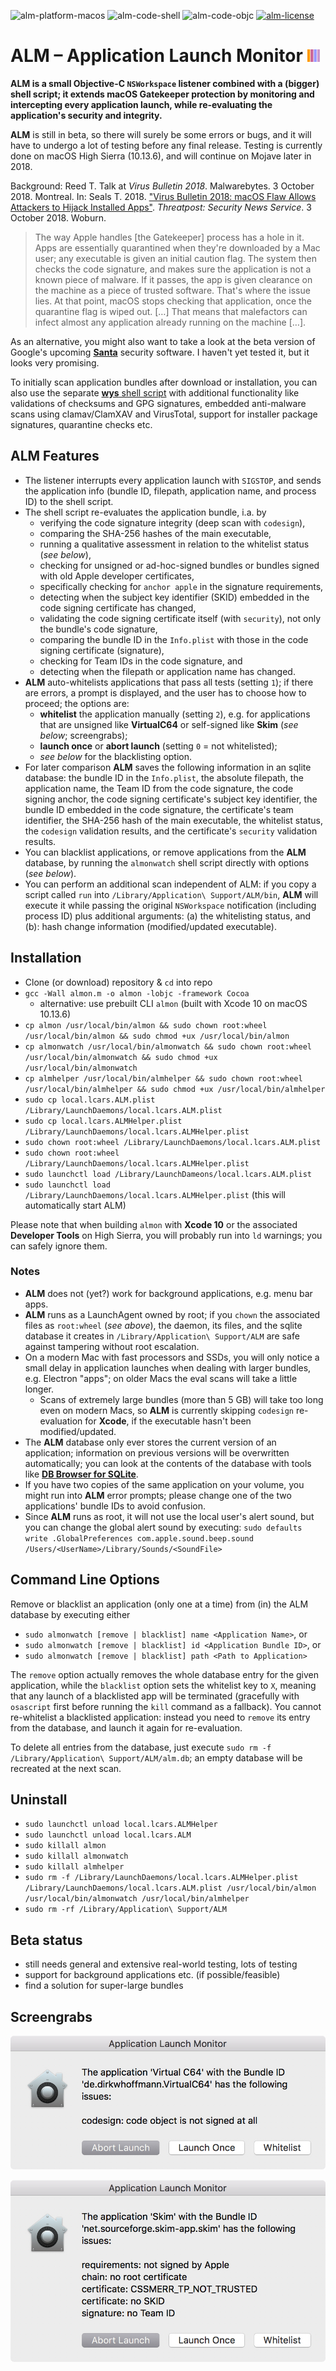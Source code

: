 ![alm-platform-macos](https://img.shields.io/badge/platform-macOS-lightgrey.svg)
![alm-code-shell](https://img.shields.io/badge/code-shell-yellow.svg)
![alm-code-objc](https://img.shields.io/badge/code-Objective--C-lightblue.svg)
[![alm-license](http://img.shields.io/badge/license-MIT+-blue.svg)](https://github.com/JayBrown/Application-Launch-Monitor-ALM-/blob/master/LICENSE)

# ALM – Application Launch Monitor <img src="https://github.com/JayBrown/Application-Launch-Monitor-ALM-/blob/master/img/jb-img.png" height="20px"/>

**ALM is a small Objective-C `NSWorkspace` listener combined with a (bigger) shell script; it extends macOS Gatekeeper protection by monitoring and intercepting every application launch, while re-evaluating the application's security and integrity.**

**ALM** is still in beta, so there will surely be some errors or bugs, and it will have to undergo a lot of testing before any final release. Testing is currently done on macOS High Sierra (10.13.6), and will continue on Mojave later in 2018.

Background: Reed T. Talk at *Virus Bulletin 2018*. Malwarebytes. 3 October 2018. Montreal. In: Seals T. 2018. ["Virus Bulletin 2018: macOS Flaw Allows Attackers to Hijack Installed Apps"](https://threatpost.com/virus-bulletin-2018-macos-flaw-allows-attackers-to-hijack-installed-apps/137942/). *Threatpost: Security News Service*. 3 October 2018. Woburn.

> The way Apple handles [the Gatekeeper] process has a hole in it. Apps are essentially quarantined when they're downloaded by a Mac user; any executable is given an initial caution flag. The system then checks the code signature, and makes sure the application is not a known piece of malware. If it passes, the app is given clearance on the machine as a piece of trusted software. That's where the issue lies. At that point, macOS stops checking that application, once the quarantine flag is wiped out. […] That means that malefactors can infect almost any application already running on the machine […].

As an alternative, you might also want to take a look at the beta version of Google's upcoming **[Santa](https://github.com/google/santa)** security software. I haven't yet tested it, but it looks very promising.

To initially scan application bundles after download or installation, you can also use the separate [**wys** shell script](https://github.com/JayBrown/wys-WhatsYourSign-shell-script-version) with additional functionality like validations of checksums and GPG signatures, embedded anti-malware scans using clamav/ClamXAV and VirusTotal, support for installer package signatures, quarantine checks etc.

## ALM Features
* The listener interrupts every application launch with `SIGSTOP`, and sends the application info (bundle ID, filepath, application name, and process ID) to the shell script.
* The shell script re-evaluates the application bundle, i.a. by
  * verifying the code signature integrity (deep scan with `codesign`),
  * comparing the SHA-256 hashes of the main executable,
  * running a qualitative assessment in relation to the whitelist status (*see below*),
  * checking for unsigned or ad-hoc-signed bundles or bundles signed with old Apple developer certificates,
  * specifically checking for `anchor apple` in the signature requirements,
  * detecting when the subject key identifier (SKID) embedded in the code signing certificate has changed,
  * validating the code signing certificate itself (with `security`), not only the bundle's code signature,
  * comparing the bundle ID in the `Info.plist` with those in the code signing certificate (signature),
  * checking for Team IDs in the code signature, and
  * detecting when the filepath or application name has changed.
* **ALM** auto-whitelists applications that pass all tests (setting `1`); if there are errors, a prompt is displayed, and the user has to choose how to proceed; the options are:
  * **whitelist** the application manually (setting `2`), e.g. for applications that are unsigned like **VirtualC64** or self-signed like **Skim** (*see below*; screengrabs);
  * **launch once** or **abort launch** (setting `0` = not whitelisted);
  * *see below* for the blacklisting option.
* For later comparison **ALM** saves the following information in an sqlite database: the bundle ID in the `Info.plist`, the absolute filepath, the application name, the Team ID from the code signature, the code signing anchor, the code signing certificate's subject key identifier, the bundle ID embedded in the code signature, the certificate's team identifier, the SHA-256 hash of the main executable, the whitelist status, the `codesign` validation results, and the certificate's `security` validation results.
* You can blacklist applications, or remove applications from the **ALM** database, by running the `almonwatch` shell script directly with options (*see below*).
* You can perform an additional scan independent of ALM: if you copy a script called `run` into `/Library/Application\ Support/ALM/bin`, **ALM** will execute it while passing the original `NSWorkspace` notification (including process ID) plus additional arguments: (a) the whitelisting status, and (b): hash change information (modified/updated executable).

## Installation
* Clone (or download) repository & `cd` into repo
* `gcc -Wall almon.m -o almon -lobjc -framework Cocoa`
  * alternative: use prebuilt CLI `almon` (built with Xcode 10 on macOS 10.13.6)
* `cp almon /usr/local/bin/almon && sudo chown root:wheel /usr/local/bin/almon && sudo chmod +ux /usr/local/bin/almon`
* `cp almonwatch /usr/local/bin/almonwatch && sudo chown root:wheel /usr/local/bin/almonwatch && sudo chmod +ux /usr/local/bin/almonwatch`
* `cp almhelper /usr/local/bin/almhelper && sudo chown root:wheel /usr/local/bin/almhelper && sudo chmod +ux /usr/local/bin/almhelper`
* `sudo cp local.lcars.ALM.plist /Library/LaunchDaemons/local.lcars.ALM.plist`
* `sudo cp local.lcars.ALMHelper.plist /Library/LaunchDaemons/local.lcars.ALMHelper.plist`
* `sudo chown root:wheel /Library/LaunchDaemons/local.lcars.ALM.plist`
* `sudo chown root:wheel /Library/LaunchDaemons/local.lcars.ALMHelper.plist`
* `sudo launchctl load /Library/LaunchDameons/local.lcars.ALM.plist`
* `sudo launchctl load /Library/LaunchDaemons/local.lcars.ALMHelper.plist` (this will automatically start ALM)

Please note that when building `almon` with **Xcode 10** or the associated **Developer Tools** on High Sierra, you will probably run into `ld` warnings; you can safely ignore them.

### Notes
* **ALM** does not (yet?) work for background applications, e.g. menu bar apps.
* **ALM** runs as a LaunchAgent owned by root; if you `chown` the associated files as `root:wheel` (*see above*), the daemon, its files, and the sqlite database it creates in `/Library/Application\ Support/ALM` are safe against tampering without root escalation.
* On a modern Mac with fast processors and SSDs, you will only notice a small delay in application launches when dealing with larger bundles, e.g. Electron "apps"; on older Macs the eval scans will take a little longer.
  * Scans of extremely large bundles (more than 5 GB) will take too long even on modern Macs, so **ALM** is currently skipping `codesign` re-evaluation for **Xcode**, if the executable hasn't been modified/updated.
* The **ALM** database only ever stores the current version of an application; information on previous versions will be overwritten automatically; you can look at the contents of the database with tools like **[DB Browser for SQLite](https://sqlitebrowser.org/)**.
* If you have two copies of the same application on your volume, you might run into **ALM** error prompts; please change one of the two applications' bundle IDs to avoid confusion.
* Since **ALM** runs as root, it will not use the local user's alert sound, but you can change the global alert sound by executing: `sudo defaults write .GlobalPreferences com.apple.sound.beep.sound /Users/<UserName>/Library/Sounds/<SoundFile>`

## Command Line Options
Remove or blacklist an application (only one at a time) from (in) the ALM database by executing either

* `sudo almonwatch [remove | blacklist] name <Application Name>`, or
* `sudo almonwatch [remove | blacklist] id <Application Bundle ID>`, or
* `sudo almonwatch [remove | blacklist] path <Path to Application>`

The `remove` option actually removes the whole database entry for the given application, while the `blacklist` option sets the whitelist key to `X`, meaning that any launch of a blacklisted app will be terminated (gracefully with `osascript` first before running the `kill` command as a fallback). You cannot re-whitelist a blacklisted application: instead you need to `remove` its entry from the database, and launch it again for re-evaluation.

To delete all entries from the database, just execute `sudo rm -f /Library/Application\ Support/ALM/alm.db`; an empty database will be recreated at the next scan.

## Uninstall
* `sudo launchctl unload local.lcars.ALMHelper`
* `sudo launchctl unload local.lcars.ALM`
* `sudo killall almon`
* `sudo killall almonwatch`
* `sudo killall almhelper`
* `sudo rm -f /Library/LaunchDaemons/local.lcars.ALMHelper.plist /Library/LaunchDaemons/local.lcars.ALM.plist /usr/local/bin/almon /usr/local/bin/almonwatch /usr/local/bin/almhelper`
* `sudo rm -rf /Library/Application\ Support/ALM`

## Beta status
* still needs general and extensive real-world testing, lots of testing
* support for background applications etc. (if possible/feasible)
* find a solution for super-large bundles

## Screengrabs
![alm-screengrab-virtualc64](https://github.com/JayBrown/Application-Launch-Monitor-ALM-/blob/master/img/screengrab-VirtualC64.jpg)

![alm-screengrab-skim4](https://github.com/JayBrown/Application-Launch-Monitor-ALM-/blob/master/img/screengrab-Skim.jpg)
